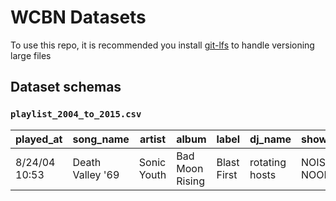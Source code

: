 # WCBN Datasets

To use this repo, it is recommended you install [git-lfs](https://git-lfs.github.com/) to handle versioning large files

## Dataset schemas

### `playlist_2004_to_2015.csv`

| played_at     | song_name        | artist      | album           | label       | dj_name        | show_name       |
| ------------- | ---------------- | ----------- | --------------- | ----------- | -------------- | --------------- |
| 8/24/04 10:53 | Death Valley '69 | Sonic Youth | Bad Moon Rising | Blast First | rotating hosts | NOISE 'TIL NOON |
